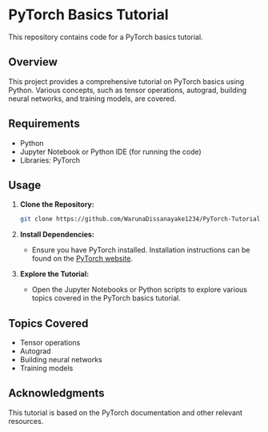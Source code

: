 

# PyTorch Basics Tutorial

This repository contains code for a PyTorch basics tutorial.

## Overview

This project provides a comprehensive tutorial on PyTorch basics using Python. Various concepts, such as tensor operations, autograd, building neural networks, and training models, are covered.

## Requirements

- Python
- Jupyter Notebook or Python IDE (for running the code)
- Libraries: PyTorch

## Usage

1. **Clone the Repository:**
   ```bash
   git clone https://github.com/WarunaDissanayake1234/PyTorch-Tutorial.git
   ```

2. **Install Dependencies:**
   - Ensure you have PyTorch installed. Installation instructions can be found on the [PyTorch website](https://pytorch.org/).

3. **Explore the Tutorial:**
   - Open the Jupyter Notebooks or Python scripts to explore various topics covered in the PyTorch basics tutorial.

## Topics Covered

- Tensor operations
- Autograd
- Building neural networks
- Training models

## Acknowledgments

This tutorial is based on the PyTorch documentation and other relevant resources.
